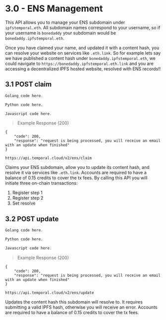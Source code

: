 # 3.0 - ENS Management

This API allows you to manage your ENS subdomain under `ipfstemporal.eth`. All subdomain names correspond to your username, so if your username is `bonedaddy` your subdomain would be `bonedaddy.ipfstemporal.eth`.

Once you have claimed your name, and updated it with a content hash, you can resolve your website on services like `.eth.link`. So for example lets say we have published a content hash under `bonedaddy.ipfstemporal.eth`, we could navigate to `https://bonedaddy.ipfstemporal.eth.link` and you are accessing a decentralized IPFS hosted website, resolved with ENS records!!

## 3.1 POST claim

```go
Golang code here.
```

```python
Python code here.
```

```javascript
Javascript code here.
```

> Example Response (200)

```
{
    "code": 200,
    "response": "request is being processed, you will receive an email with an update when finished"
}
```

`https://api.temporal.cloud/v2/ens/claim`

Claims your ENS subdomain, allow you to update its content hash, and resolve it via services like `.eth.link`. Accounts are required to have a balance of 0.15 credits to cover the tx fees. By calling this API you will initiate three on-chain transactions: 

  1) Register step 1
  2) Register step 2
  3) Set resolve

## 3.2 POST update

```go
Golang code here.
```

```python
Python code here.
```

```javascript
Javascript code here.
```

> Example Response (200)

```
{
    "code": 200,
    "response": "request is being processed, you will receive an email with an update when finished"
}
```

`https://api.temporal.cloud/v2/ens/update`

Updates the content hash this subdomain will resolve to. It requires submitting a valid IPFS hash, otherwise you will receive an error. Accounts are required to have a balance of 0.15 credits to cover the tx fees.